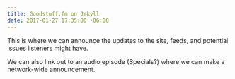 ```yaml
---
title: Goodstuff.fm on Jekyll
date: 2017-01-27 17:35:00 -06:00
---
```


This is where we can announce the updates to the site, feeds, and potential issues listeners might have.

We can also link out to an audio episode (Specials?) where we can make a network-wide announcement. 